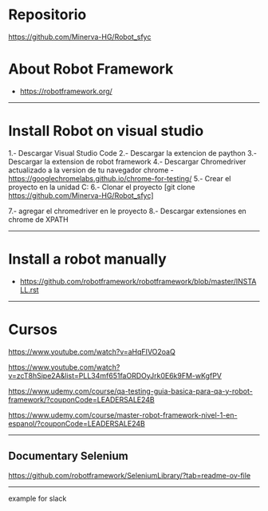 # Repositorio
https://github.com/Minerva-HG/Robot_sfyc


# About Robot Framework
-  https://robotframework.org/
---
# Install Robot on visual studio
1.- Descargar Visual Studio Code
2.- Descargar la extencion de paython
3.- Descargar la extension de robot framework
4.- Descargar Chromedriver actualizado a la version de tu navegador chrome -  https://googlechromelabs.github.io/chrome-for-testing/
5.- Crear el proyecto en la unidad C:
6.- Clonar el proyecto [git clone https://github.com/Minerva-HG/Robot_sfyc]

7.- agregar el chromedriver en le proyecto
8.- Descargar extensiones en chrome de XPATH

---
# Install a robot manually
- https://github.com/robotframework/robotframework/blob/master/INSTALL.rst
---

# Cursos

https://www.youtube.com/watch?v=aHqFIVO2oaQ

https://www.youtube.com/watch?v=zcT8hSipe2A&list=PLL34mf651faORDOyJrk0E6k9FM-wKgfPV

https://www.udemy.com/course/qa-testing-guia-basica-para-qa-y-robot-framework/?couponCode=LEADERSALE24B

https://www.udemy.com/course/master-robot-framework-nivel-1-en-espanol/?couponCode=LEADERSALE24B

--- 




## Documentary Selenium
https://github.com/robotframework/SeleniumLibrary/?tab=readme-ov-file


----
example for slack




